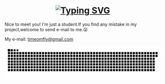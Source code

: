 <!-- 动态打字效果 --> 
<h1 align="center">
<a href="https://git.io/typing-svg">
<img src="https://readme-typing-svg.herokuapp.com?font=Fira+Code&pause=1000&width=435&lines=print('Hellow+world!')" alt="Typing SVG" />
</a>
</h1>


Nice to meet you! I'm just a student.If you find any mistake in my project,welcome to send e-mail to me.😜

My e-mail: timeomfly@gmail.com

![](https://raw.githubusercontent.com/TimeonFly/TimeonFly/main/contribution-snake/github-contribution-grid-snake.svg)
